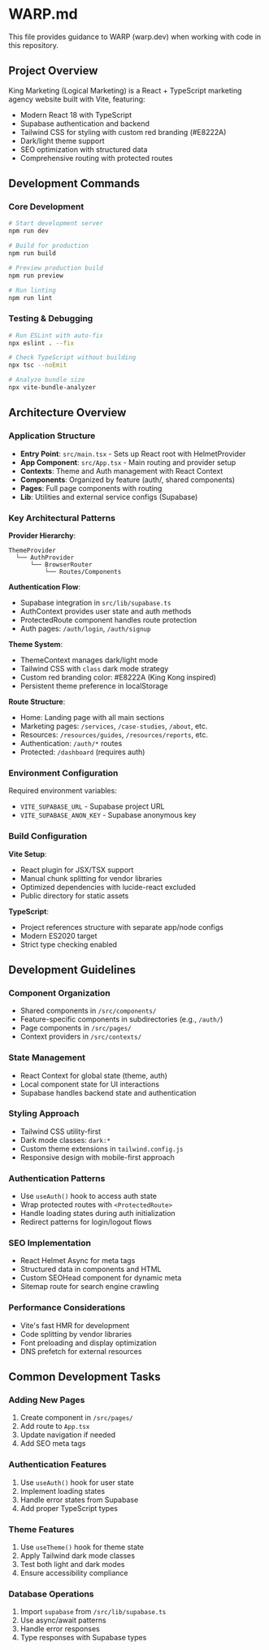 # WARP.md

This file provides guidance to WARP (warp.dev) when working with code in this repository.

## Project Overview

King Marketing (Logical Marketing) is a React + TypeScript marketing agency website built with Vite, featuring:
- Modern React 18 with TypeScript
- Supabase authentication and backend
- Tailwind CSS for styling with custom red branding (#E8222A)
- Dark/light theme support
- SEO optimization with structured data
- Comprehensive routing with protected routes

## Development Commands

### Core Development
```bash
# Start development server
npm run dev

# Build for production
npm run build

# Preview production build
npm run preview

# Run linting
npm run lint
```

### Testing & Debugging
```bash
# Run ESLint with auto-fix
npx eslint . --fix

# Check TypeScript without building
npx tsc --noEmit

# Analyze bundle size
npx vite-bundle-analyzer
```

## Architecture Overview

### Application Structure
- **Entry Point**: `src/main.tsx` - Sets up React root with HelmetProvider
- **App Component**: `src/App.tsx` - Main routing and provider setup
- **Contexts**: Theme and Auth management with React Context
- **Components**: Organized by feature (auth/, shared components)
- **Pages**: Full page components with routing
- **Lib**: Utilities and external service configs (Supabase)

### Key Architectural Patterns

**Provider Hierarchy**:
```
ThemeProvider
  └── AuthProvider
      └── BrowserRouter
          └── Routes/Components
```

**Authentication Flow**:
- Supabase integration in `src/lib/supabase.ts`
- AuthContext provides user state and auth methods
- ProtectedRoute component handles route protection
- Auth pages: `/auth/login`, `/auth/signup`

**Theme System**:
- ThemeContext manages dark/light mode
- Tailwind CSS with `class` dark mode strategy
- Custom red branding color: #E8222A (King Kong inspired)
- Persistent theme preference in localStorage

**Route Structure**:
- Home: Landing page with all main sections
- Marketing pages: `/services`, `/case-studies`, `/about`, etc.
- Resources: `/resources/guides`, `/resources/reports`, etc.
- Authentication: `/auth/*` routes
- Protected: `/dashboard` (requires auth)

### Environment Configuration

Required environment variables:
- `VITE_SUPABASE_URL` - Supabase project URL
- `VITE_SUPABASE_ANON_KEY` - Supabase anonymous key

### Build Configuration

**Vite Setup**:
- React plugin for JSX/TSX support
- Manual chunk splitting for vendor libraries
- Optimized dependencies with lucide-react excluded
- Public directory for static assets

**TypeScript**:
- Project references structure with separate app/node configs
- Modern ES2020 target
- Strict type checking enabled

## Development Guidelines

### Component Organization
- Shared components in `/src/components/`
- Feature-specific components in subdirectories (e.g., `/auth/`)
- Page components in `/src/pages/`
- Context providers in `/src/contexts/`

### State Management
- React Context for global state (theme, auth)
- Local component state for UI interactions
- Supabase handles backend state and authentication

### Styling Approach
- Tailwind CSS utility-first
- Dark mode classes: `dark:*`
- Custom theme extensions in `tailwind.config.js`
- Responsive design with mobile-first approach

### Authentication Patterns
- Use `useAuth()` hook to access auth state
- Wrap protected routes with `<ProtectedRoute>`
- Handle loading states during auth initialization
- Redirect patterns for login/logout flows

### SEO Implementation
- React Helmet Async for meta tags
- Structured data in components and HTML
- Custom SEOHead component for dynamic meta
- Sitemap route for search engine crawling

### Performance Considerations
- Vite's fast HMR for development
- Code splitting by vendor libraries
- Font preloading and display optimization
- DNS prefetch for external resources

## Common Development Tasks

### Adding New Pages
1. Create component in `/src/pages/`
2. Add route to `App.tsx`
3. Update navigation if needed
4. Add SEO meta tags

### Authentication Features
1. Use `useAuth()` hook for user state
2. Implement loading states
3. Handle error states from Supabase
4. Add proper TypeScript types

### Theme Features
1. Use `useTheme()` hook for theme state
2. Apply Tailwind dark mode classes
3. Test both light and dark modes
4. Ensure accessibility compliance

### Database Operations
1. Import `supabase` from `/src/lib/supabase.ts`
2. Use async/await patterns
3. Handle error responses
4. Type responses with Supabase types
